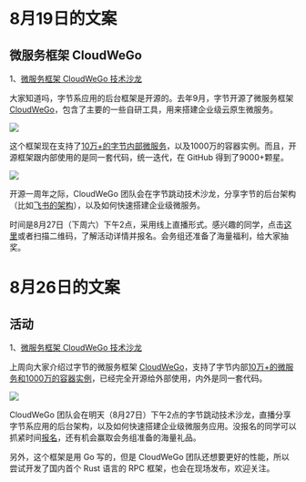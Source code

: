 # 8月19日的文案

## 微服务框架 CloudWeGo

1、[微服务框架 CloudWeGo 技术沙龙](https://www.bagevent.com/event/8261894?bag_track=001)

大家知道吗，字节系应用的后台框架是开源的。去年9月，字节开源了微服务框架 [CloudWeGo](https://www.cloudwego.io/zh/)，包含了主要的一些自研工具，用来搭建企业级云原生微服务。

![](https://cdn.beekka.com/blogimg/asset/202208/bg2022081701.webp)

这个框架现在支持了[10万+的字节内部微服务](https://segmentfault.com/a/1190000042226107)，以及1000万的容器实例。而且，开源框架跟内部使用的是同一套代码，统一迭代，在 GitHub 得到了9000+颗星。

![](https://cdn.beekka.com/blogimg/asset/202208/bg2022081608.webp)

开源一周年之际，CloudWeGo 团队会在字节跳动技术沙龙，分享字节的后台架构（比如[飞书的架构](https://segmentfault.com/a/1190000042187351)），以及如何快速搭建企业级微服务。

时间是8月27日（下周六）下午2点，采用线上直播形式。感兴趣的同学，点击[这里](https://www.bagevent.com/event/8261894?bag_track=001)或者扫描二维码，了解活动详情并报名。会务组还准备了海量福利，给大家抽奖。

# 8月26日的文案

## 活动

1、[微服务框架 CloudWeGo 技术沙龙](https://www.bagevent.com/event/8261894?bag_track=001)

上周向大家介绍过字节的微服务框架 [CloudWeGo](https://www.cloudwego.io/zh/)，支持了字节内部[10万+的微服务和1000万的容器实例](https://segmentfault.com/a/1190000042226107)，已经完全开源给外部使用，内外是同一套代码。

![](https://cdn.beekka.com/blogimg/asset/202208/bg2022081608.webp)

CloudWeGo 团队会在明天（8月27日）下午2点的字节跳动技术沙龙，直播分享字节系应用的后台架构，以及如何快速搭建企业级微服务应用。没报名的同学可以抓紧时间[报名](https://www.bagevent.com/event/8261894?bag_track=001)，还有机会赢取会务组准备的海量礼品。

另外，这个框架是用 Go 写的，但是 CloudWeGo 团队还想要更好的性能，所以尝试开发了国内首个 Rust 语言的 RPC 框架，也会在现场发布，欢迎关注。 
